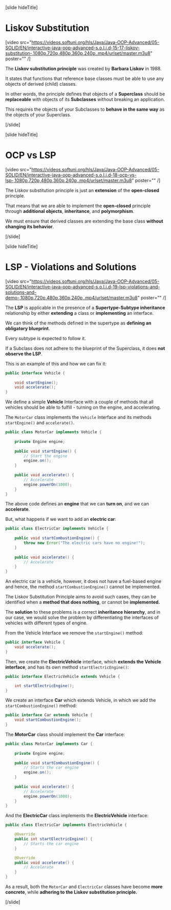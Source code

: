 [slide hideTitle]

# Liskov Substitution

[video src="https://videos.softuni.org/hls/Java/Java-OOP-Advanced/05-SOLID/EN/interactive-java-oop-advanced-s.o.l.i.d-15-17-liskov-substitution-,1080p,720p,480p,360p,240p,.mp4/urlset/master.m3u8" poster="" /]

The **Liskov substitution principle** was created by **Barbara Liskov** in 1988.

It states that functions that reference base classes must be able to use any objects of derived (child) classes.

In other words, the principle defines that objects of a **Superclass** should be **replaceable** with objects of its **Subclasses** without breaking an application.

This requires the objects of your Subclasses to **behave in the same way** as the objects of your Superclass.

[/slide]

[slide hideTitle]

# OCP vs LSP

[video src="https://videos.softuni.org/hls/Java/Java-OOP-Advanced/05-SOLID/EN/interactive-java-oop-advanced-s.o.l.i.d-18-ocp-vs-lsp-,1080p,720p,480p,360p,240p,.mp4/urlset/master.m3u8" poster="" /]

The Liskov substitution principle is just an **extension** of the **open-closed** principle. 

That means that we are able to implement the **open-closed** principle through **additional objects**, **inheritance**, and **polymorphism**.​

We must ensure that derived classes are extending the base class **without changing its behavior**. 

[/slide]

[slide hideTitle]

# LSP - Violations and Solutions​

[video src="https://videos.softuni.org/hls/Java/Java-OOP-Advanced/05-SOLID/EN/interactive-java-oop-advanced-s.o.l.i.d-19-lsp-violations-and-solutions-and-demo-,1080p,720p,480p,360p,240p,.mp4/urlset/master.m3u8" poster="" /]

The **LSP** is applicable in the presence of a **Supertype-Subtype inheritance** relationship by either **extending** a class or **implementing** an interface. 

We can think of the methods defined in the supertype as **defining an obligatory blueprint**.

Every subtype is expected to follow it. 

If a Subclass does not adhere to the blueprint of the Superclass, it does **not observe the LSP**.

This is an example of this and how we can fix it:

```java
public interface Vehicle {
 
    void startEngine();
    void accelerate();
}
```
We define a simple **Vehicle** Interface with a couple of methods that all vehicles should be able to fulfill - turning on the engine, and accelerating.

The `MotorCar` class implements the `Vehicle` Interface and its methods `startEngine()` and `accelerate()`.

```java
public class MotorCar implements Vehicle {
 
    private Engine engine;
 
    public void startEngine() {
        // Start the engine
        engine.on();
    }
 
    public void accelerate() {
        // Accelerate
        engine.powerOn(1000);
    }
}
```

The above code defines an **engine** that we can **turn on**, and we can **accelerate**.

But, what happens if we want to add an **electric car**:

```java
public class ElectricCar implements Vehicle {
 
    public void startCombustionEngine() {
        throw new Error("The electric cars have no engine!");
    }
 
    public void accelerate() {
        // Accelerate
    }
}
```
An electric car is a vehicle, however, it does not have a fuel-based engine and hence, the method `startCombustionEngine()` cannot be implemented.

The Liskov Substitution Principle aims to avoid such cases, they can be identified when a **method that does nothing**, or cannot be **implemented.**

The **solution** to these problems is a correct **inheritance hierarchy**, and in our case, we would solve the problem by differentiating the interfaces of vehicles with different types of engine.


From the Vehicle Interface we remove the `startEngine()` method:

```java
public interface Vehicle {
    void accelerate();
}
```

Then, we create the **ElectricVehicle** interface, which **extends the Vehicle interface**, and has its own method `startElectricEngine()`:

```java
public interface ElectricVehicle extends Vehicle {

    int startElectricEngine();
}
```

We create an interface **Car** which extends Vehicle, in which we add the `startCombustionEngine()` method:

```java
public interface Car extends Vehicle {
    void startCombustionEngine();
}
```

The **MotorCar** class should implement the **Car** interface:

```java
public class MotorCar implements Car {
 
    private Engine engine;
 
    public void startCombustionEngine() {
        // Starts the car engine
        engine.on();
    }
 
    public void accelerate() {
        // Accelerate
        engine.powerOn(1000);
    }
}
```

And the **ElectricCar** class implements the **ElectricVehicle** interface:

```java
public class ElectricCar implements ElectricVehicle {

    @Override
    public int startElectricEngine() {
        // Starts the car engine
    }

    @Override
    public void accelerate() {
        // Accelerate
    }
}
```

As a result, both the `MotorCar` and `ElectricCar` classes have become **more concrete**, while **adhering to the Liskov substitution principle.**

[/slide]
